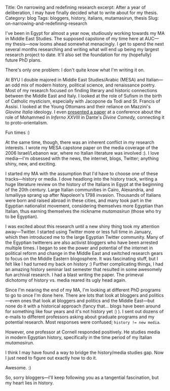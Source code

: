 Title: On narrowing and redefining research
excerpt: After a year of deliberation, I may have finally decided what to write about for my thesis.
Category: blog
Tags: bloggers, history, italians, mutamasirun, thesis
Slug: on-narrowing-and-redefining-research


I've been in Egypt for almost a year now, studiously working towards my MA in Middle East Studies. The supposed capstone of my time here at AUC—my thesis—now looms ahead somewhat menacingly. I get to spend the next several months researching and writing what will end up being my largest research project to date. It'll also set the foundation for my (hopefully) future PhD plans. 

There's only one problem: I don't quite know what I'm writing it on.

At BYU I double majored in Middle East Studies/Arabic (MESA) and Italian—an odd mix of modern history, political science, and renaissance poetry. Most of my research focused on finding literary and historic connections between the Middle East and Italy. I looked at the role of Sufism in the birth of Catholic mysticism, especially with Jacopone da Todi and St. Francis of Assisi. I looked at the Young Ottomans and their reliance on Mazzini's *Giovine Italia* ideology. I even [presented a paper](http://www.heissatopia.com/2007/03/symposium-humanitatum-2007.html "Heissatopia: Symposium Humanitatum 2007") at a conference about the role of Mohammed in *Inferno XXVIII* in Dante's *Divine Comedy,* connecting it to proto-orientalism. 

Fun times :)

At the same time, though, there was an inherent conflict in my research interests. I wrote my MESA capstone paper on the media coverage of the 2006 Israel/Lebanon war, where no Italian literature was involved :). I love media—I'm obsessed with the news, the internet, blogs, Twitter; anything shiny, new, and exciting.

I started my MA with the assumption that I'd have to choose one of these tracks—history or media. I dove headlong into the history track, writing a huge literature review on the history of the Italians in Egypt at the beginning of the 20th century. Large Italian communities in Cairo, Alexandria, and Ismailiyya sprang up after Napoleon's 1798 invasion. Thousands of Italians were born and raised abroad in these cities, and many took part in the Egyptian nationalist movement, considering themselves more Egyptian than Italian, thus earning themselves the nickname *mutamasirun* (those who try to be Egyptian).

I was excited about this research until a new shiny thing took my attention away—Twitter. I started using Twitter more or less full time in January, which then introduced me to the large Egyptian Twitter community. Many of the Egyptian twitterers are also activist bloggers who have been arrested multiple times. I began to see the power and potential of the internet in political reform and change in the Middle East and switched research gears to focus on the Middle Eastern blogosphere. It was fascinating stuff, but I felt like I had turned my back on history :) Further complicating things, I had an amazing history seminar last semester that resulted in some awesomely fun archival research. I had a blast writing the paper. The primeval dichotomy of history vs. media reared its ugly head again.

Since I'm nearing the end of my MA, I'm looking at different PhD programs to go to once I'm done here. There are lots that look at bloggers and politics—even ones that look at bloggers and politics and the Middle East—but none do it with a historical approach (fancy that... blogs have been around for something like four years and it's not history yet :) ). I sent out dozens of e-mails to different professors asking about graduate programs and my potential research. Most responses were confused; `history != new media`.

However, one professor at Cornell responded positively. He studies media in modern Egyptian history, specifically in the time period of my Italian *mutamasirun*. 

I think I may have found a way to bridge the history/media studies gap. Now I just need to figure out exactly how to do it. 

Awesome. :)

So, sorry bloggers—I'll keep following you as a tangential fascination, but my heart lies in history.

